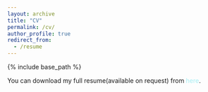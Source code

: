 ```yaml
---
layout: archive
title: "CV"
permalink: /cv/
author_profile: true
redirect_from:
  - /resume
---
```


{% include base_path %}

You can download my full resume(available on request) from <a href="https://drive.google.com/drive/folders/1JE0lqOTokk1UW-2vRKrb76Z_0rFw1ASH" target="\_blank" style="color: #A7EEF3; text-decoration:none">here</a>.
